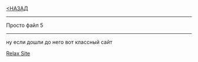 [<НАЗАД](./readme.md)

---

Просто файл 5

----


ну если дошли до него вот классный сайт

[Relax Site](https://pikabu.ru)